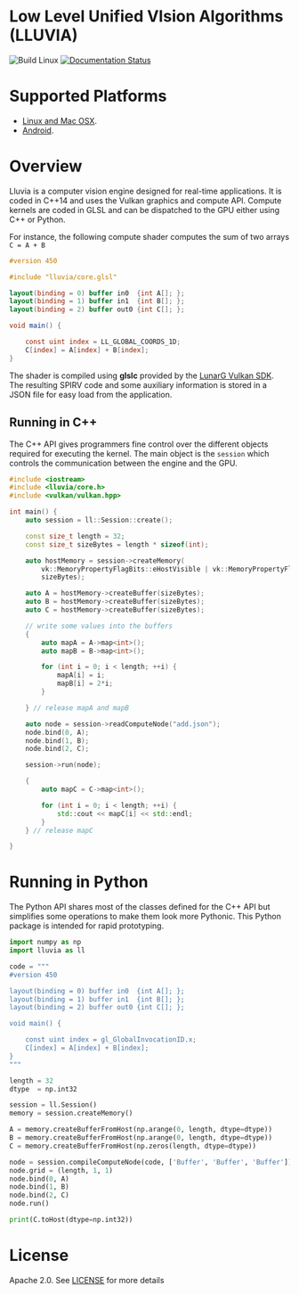 # Low Level Unified VIsion Algorithms (LLUVIA)

![Build Linux](https://github.com/jadarve/lluvia/workflows/build/badge.svg) [![Documentation Status](https://readthedocs.org/projects/lluvia/badge/?version=latest)](https://lluvia.io/en/latest/?badge=latest)


# Supported Platforms

* [Linux and Mac OSX](https://github.com/jadarve/lluvia/wiki/Linux-and-Mac-OSX-Build).
* [Android](https://github.com/jadarve/lluvia/wiki/Android-build).


# Overview

Lluvia is a computer vision engine designed for real-time applications. It is coded in C++14 and uses the Vulkan graphics and compute API. Compute kernels are coded in GLSL and can be dispatched to the GPU either using C++ or Python.

For instance, the following compute shader computes the sum of two arrays `C = A + B`

```glsl
#version 450

#include "lluvia/core.glsl"

layout(binding = 0) buffer in0  {int A[]; };
layout(binding = 1) buffer in1  {int B[]; };
layout(binding = 2) buffer out0 {int C[]; };

void main() {

    const uint index = LL_GLOBAL_COORDS_1D;
    C[index] = A[index] + B[index];
}
```

The shader is compiled using **glslc** provided by the [LunarG Vulkan SDK](https://vulkan.lunarg.com/). The resulting SPIRV code and some auxiliary information is stored in a JSON file for easy load from the application.

## Running in C++

The C++ API gives programmers fine control over the different objects required for executing the kernel. The main object is the `session` which controls the communication between the engine and the GPU.

```c++
#include <iostream>
#include <lluvia/core.h>
#include <vulkan/vulkan.hpp>

int main() {
    auto session = ll::Session::create();

    const size_t length = 32;
    const size_t sizeBytes = length * sizeof(int);

    auto hostMemory = session->createMemory(
        vk::MemoryPropertyFlagBits::eHostVisible | vk::MemoryPropertyFlagBits:: eHostCoherent,
        sizeBytes);

    auto A = hostMemory->createBuffer(sizeBytes);
    auto B = hostMemory->createBuffer(sizeBytes);
    auto C = hostMemory->createBuffer(sizeBytes);

    // write some values into the buffers
    {
        auto mapA = A->map<int>();
        auto mapB = B->map<int>();

        for (int i = 0; i < length; ++i) {
            mapA[i] = i;
            mapB[i] = 2*i;
        }

    } // release mapA and mapB

    auto node = session->readComputeNode("add.json");
    node.bind(0, A);
    node.bind(1, B);
    node.bind(2, C);

    session->run(node);

    {
        auto mapC = C->map<int>();

        for (int i = 0; i < length; ++i) {
            std::cout << mapC[i] << std::endl;
        }
    } // release mapC

}
```

# Running in Python

The Python API shares most of the classes defined for the C++ API but simplifies some operations to make them look more Pythonic. This Python package is intended for rapid prototyping.

```python
import numpy as np
import lluvia as ll

code = """
#version 450

layout(binding = 0) buffer in0  {int A[]; };
layout(binding = 1) buffer in1  {int B[]; };
layout(binding = 2) buffer out0 {int C[]; };

void main() {

    const uint index = gl_GlobalInvocationID.x;
    C[index] = A[index] + B[index];
}
"""

length = 32
dtype  = np.int32

session = ll.Session()
memory = session.createMemory()

A = memory.createBufferFromHost(np.arange(0, length, dtype=dtype))
B = memory.createBufferFromHost(np.arange(0, length, dtype=dtype))
C = memory.createBufferFromHost(np.zeros(length, dtype=dtype))

node = session.compileComputeNode(code, ['Buffer', 'Buffer', 'Buffer'])
node.grid = (length, 1, 1)
node.bind(0, A)
node.bind(1, B)
node.bind(2, C)
node.run()

print(C.toHost(dtype=np.int32))
```


# License

Apache 2.0. See [LICENSE](https://github.com/jadarve/lluvia/blob/master/LICENSE) for more details
